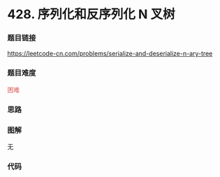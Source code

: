 # 428. 序列化和反序列化 N 叉树

### 题目链接

https://leetcode-cn.com/problems/serialize-and-deserialize-n-ary-tree

### 题目难度

<font color=#D9534F>困难</font>

### 思路



### 图解

无

### 代码

```python
```